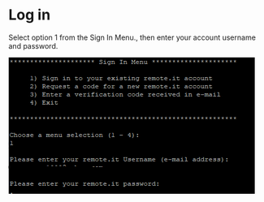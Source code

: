 # Log in

Select option 1 from the Sign In Menu., then enter your account username and password.

![](../../.gitbook/assets/image%20%2875%29.png)

